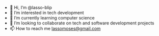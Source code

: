 - 👋 Hi, I’m @lasso-blip
- 👀 I’m interested in tech development
- 🌱 I’m currently learning computer science
- 💞️ I’m looking to collaborate on tech and software development projects
- 📫 How to reach me lassomoses@gmail.com

<!---
lasso-blip/lasso-blip is a ✨ special ✨ repository because its `README.md` (this file) appears on your GitHub profile.
You can click the Preview link to take a look at your changes.
--->
